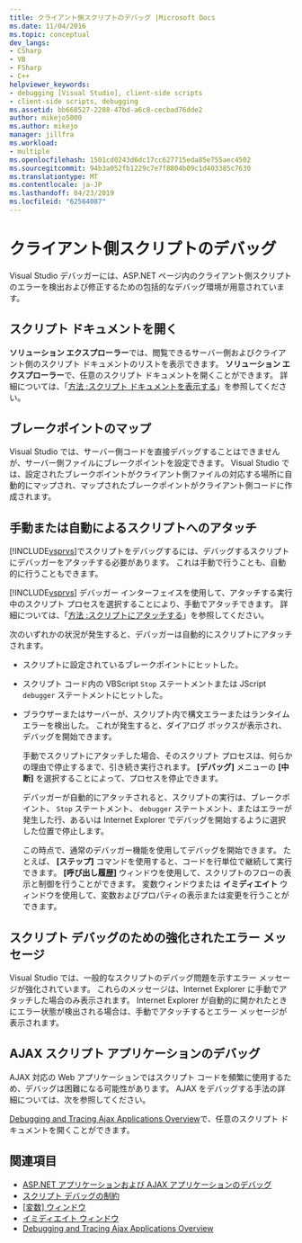 ```yaml
---
title: クライアント側スクリプトのデバッグ |Microsoft Docs
ms.date: 11/04/2016
ms.topic: conceptual
dev_langs:
- CSharp
- VB
- FSharp
- C++
helpviewer_keywords:
- debugging [Visual Studio], client-side scripts
- client-side scripts, debugging
ms.assetid: bb668527-2288-47bd-a6c8-cecbad76dde2
author: mikejo5000
ms.author: mikejo
manager: jillfra
ms.workload:
- multiple
ms.openlocfilehash: 1501cd0243d6dc17cc627715eda85e755aec4502
ms.sourcegitcommit: 94b3a052fb1229c7e7f8804b09c1d403385c7630
ms.translationtype: MT
ms.contentlocale: ja-JP
ms.lasthandoff: 04/23/2019
ms.locfileid: "62564087"
---
```

# <a name="client-side-script-debugging"></a>クライアント側スクリプトのデバッグ
Visual Studio デバッガーには、ASP.NET ページ内のクライアント側スクリプトのエラーを検出および修正するための包括的なデバッグ環境が用意されています。

## <a name="opening-script-documents"></a>スクリプト ドキュメントを開く
**ソリューション エクスプローラー**では、閲覧できるサーバー側およびクライアント側のスクリプト ドキュメントのリストを表示できます。 **ソリューション エクスプローラー**で、任意のスクリプト ドキュメントを開くことができます。 詳細については、「[方法 :スクリプト ドキュメントを表示する](../debugger/how-to-view-script-documents.md)」を参照してください。

## <a name="breakpoint-mapping"></a>ブレークポイントのマップ
 Visual Studio では、サーバー側コードを直接デバッグすることはできませんが、サーバー側ファイルにブレークポイントを設定できます。 Visual Studio では、設定されたブレークポイントがクライアント側ファイルの対応する場所に自動的にマップされ、マップされたブレークポイントがクライアント側コードに作成されます。

## <a name="manually-or-automatically-attaching-to-script"></a>手動または自動によるスクリプトへのアタッチ
 [!INCLUDE[vsprvs](../code-quality/includes/vsprvs_md.md)]でスクリプトをデバッグするには、デバッグするスクリプトにデバッガーをアタッチする必要があります。 これは手動で行うことも、自動的に行うこともできます。

 [!INCLUDE[vsprvs](../code-quality/includes/vsprvs_md.md)] デバッガー インターフェイスを使用して、アタッチする実行中のスクリプト プロセスを選択することにより、手動でアタッチできます。 詳細については、「[方法 :スクリプトにアタッチする](../debugger/how-to-attach-to-script.md)」を参照してください。

 次のいずれかの状況が発生すると、デバッガーは自動的にスクリプトにアタッチされます。

- スクリプトに設定されているブレークポイントにヒットした。

- スクリプト コード内の VBScript `Stop` ステートメントまたは JScript `debugger` ステートメントにヒットした。

- ブラウザーまたはサーバーが、スクリプト内で構文エラーまたはランタイム エラーを検出した。 これが発生すると、ダイアログ ボックスが表示され、デバッグを開始できます。

  手動でスクリプトにアタッチした場合、そのスクリプト プロセスは、何らかの理由で停止するまで、引き続き実行されます。 **[デバッグ]** メニューの **[中断]** を選択することによって、プロセスを停止できます。

  デバッガーが自動的にアタッチされると、スクリプトの実行は、ブレークポイント、 `Stop` ステートメント、 `debugger` ステートメント、またはエラーが発生した行、あるいは Internet Explorer でデバッグを開始するように選択した位置で停止します。

  この時点で、通常のデバッガー機能を使用してデバッグを開始できます。 たとえば、 **[ステップ]** コマンドを使用すると、コードを行単位で継続して実行できます。 **[呼び出し履歴]** ウィンドウを使用して、スクリプトのフローの表示と制御を行うことができます。 変数ウィンドウまたは **イミディエイト** ウィンドウを使用して、変数およびプロパティの表示または変更を行うことができます。

## <a name="enhanced-error-messages-for-script-debugging"></a>スクリプト デバッグのための強化されたエラー メッセージ
 Visual Studio では、一般的なスクリプトのデバッグ問題を示すエラー メッセージが強化されています。 これらのメッセージは、Internet Explorer に手動でアタッチした場合のみ表示されます。 Internet Explorer が自動的に開かれたときにエラー状態が検出される場合は、手動でアタッチするとエラー メッセージが表示されます。

## <a name="debugging-ajax-script-applications"></a>AJAX スクリプト アプリケーションのデバッグ
 AJAX 対応の Web アプリケーションではスクリプト コードを頻繁に使用するため、デバッグは困難になる可能性があります。 AJAX をデバッグする手法の詳細については、次を参照してください。

 [Debugging and Tracing Ajax Applications Overview](https://msdn.microsoft.com/Library/92684ea0-7bb4-4a34-9203-3aa6394ce375)で、任意のスクリプト ドキュメントを開くことができます。

## <a name="see-also"></a>関連項目

- [ASP.NET アプリケーションおよび AJAX アプリケーションのデバッグ](/visualstudio/debugger/how-to-enable-debugging-for-aspnet-applications)
- [スクリプト デバッグの制約](../debugger/limitations-on-script-debugging.md)
- [[変数] ウィンドウ](../debugger/debugger-windows.md)
- [イミディエイト ウィンドウ](../ide/reference/immediate-window.md)
- [Debugging and Tracing Ajax Applications Overview](https://msdn.microsoft.com/Library/92684ea0-7bb4-4a34-9203-3aa6394ce375)
